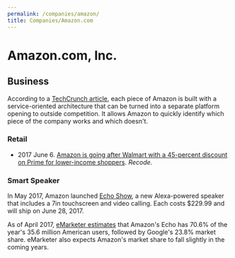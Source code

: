 ```yaml
---
permalink: /companies/amazon/
title: Companies/Amazon.com
---
```

# Amazon.com, Inc.

## Business

According to a [TechCrunch article](https://techcrunch.com/2017/05/14/why-amazon-is-eating-the-world/), each piece of Amazon is built with a service-oriented architecture that can be turned into a separate platform opening to outside competition. It allows Amazon to quickly identify which piece of the company works and which doesn't.

### Retail

* 2017 June 6. [Amazon is going after Walmart with a 45-percent discount on Prime for lower-income shoppers](https://www.recode.net/2017/6/6/15745432/amazon-prime-discount-ebt-cards-government-assistance-lower-income). *Recode*.

### Smart Speaker

In May 2017, Amazon launched [Echo Show](https://www.amazon.com/dp/B01J24C0TI), a new Alexa-powered speaker that includes a 7in touchscreen and video calling. Each costs $229.99 and will ship on June 28, 2017.

As of April 2017, [eMarketer estimates](https://www.emarketer.com/Article/Alexa-Say-What-Voice-Enabled-Speaker-Usage-Grow-Nearly-130-This-Year/1015812) that Amazon's Echo has 70.6% of the year's 35.6 million American users, followed by Google's 23.8% market share. eMarketer also expects Amazon's market share to fall slightly in the coming years.
